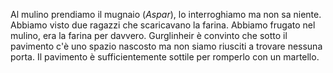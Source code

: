 
Al mulino prendiamo il mugnaio (*Aspar*), lo interroghiamo ma non sa niente. Abbiamo visto due ragazzi che scaricavano la farina. Abbiamo frugato nel mulino, era la farina per davvero. Gurglinheir è convinto che sotto il pavimento c'è uno spazio nascosto ma non siamo riusciti a trovare nessuna porta. Il pavimento è sufficientemente sottile per romperlo con un martello.
